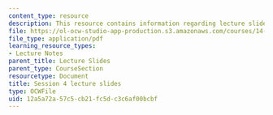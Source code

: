 ```yaml
---
content_type: resource
description: This resource contains information regarding lecture slide 4.
file: https://ol-ocw-studio-app-production.s3.amazonaws.com/courses/14-581-international-economics-i-spring-2013/12a5a72a57c5cb21fc5dc3c6af00bcbf_MIT14_581S13_Lecslides4.pdf
file_type: application/pdf
learning_resource_types:
- Lecture Notes
parent_title: Lecture Slides
parent_type: CourseSection
resourcetype: Document
title: Session 4 lecture slides
type: OCWFile
uid: 12a5a72a-57c5-cb21-fc5d-c3c6af00bcbf
---
```

